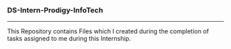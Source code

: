 ### DS-Intern-Prodigy-InfoTech
---
This Repository contains Files which I created during the completion of tasks assigned to me during this Internship.

